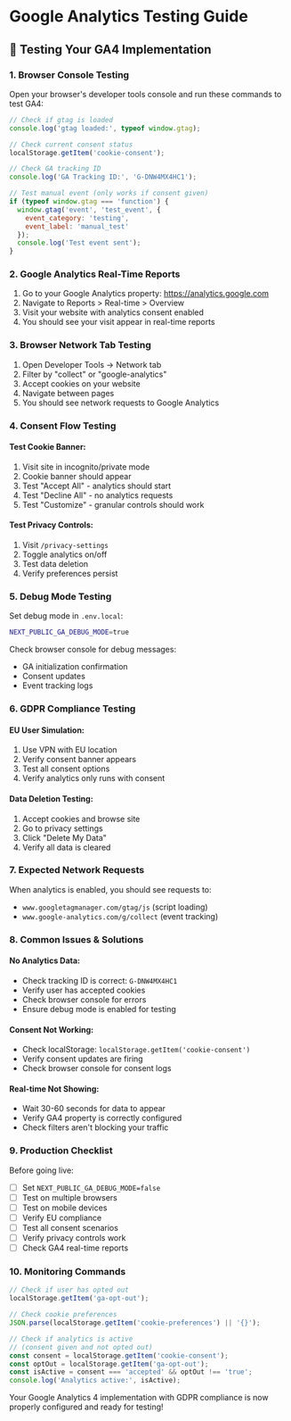 # Google Analytics Testing Guide

## 🧪 Testing Your GA4 Implementation

### 1. **Browser Console Testing**

Open your browser's developer tools console and run these commands to test GA4:

```javascript
// Check if gtag is loaded
console.log('gtag loaded:', typeof window.gtag);

// Check current consent status
localStorage.getItem('cookie-consent');

// Check GA tracking ID
console.log('GA Tracking ID:', 'G-DNW4MX4HC1');

// Test manual event (only works if consent given)
if (typeof window.gtag === 'function') {
  window.gtag('event', 'test_event', {
    event_category: 'testing',
    event_label: 'manual_test'
  });
  console.log('Test event sent');
}
```

### 2. **Google Analytics Real-Time Reports**

1. Go to your Google Analytics property: https://analytics.google.com
2. Navigate to Reports > Real-time > Overview
3. Visit your website with analytics consent enabled
4. You should see your visit appear in real-time reports

### 3. **Browser Network Tab Testing**

1. Open Developer Tools → Network tab
2. Filter by "collect" or "google-analytics"
3. Accept cookies on your website
4. Navigate between pages
5. You should see network requests to Google Analytics

### 4. **Consent Flow Testing**

#### Test Cookie Banner:
1. Visit site in incognito/private mode
2. Cookie banner should appear
3. Test "Accept All" - analytics should start
4. Test "Decline All" - no analytics requests
5. Test "Customize" - granular controls should work

#### Test Privacy Controls:
1. Visit `/privacy-settings`
2. Toggle analytics on/off
3. Test data deletion
4. Verify preferences persist

### 5. **Debug Mode Testing**

Set debug mode in `.env.local`:
```bash
NEXT_PUBLIC_GA_DEBUG_MODE=true
```

Check browser console for debug messages:
- GA initialization confirmation
- Consent updates
- Event tracking logs

### 6. **GDPR Compliance Testing**

#### EU User Simulation:
1. Use VPN with EU location
2. Verify consent banner appears
3. Test all consent options
4. Verify analytics only runs with consent

#### Data Deletion Testing:
1. Accept cookies and browse site
2. Go to privacy settings
3. Click "Delete My Data"
4. Verify all data is cleared

### 7. **Expected Network Requests**

When analytics is enabled, you should see requests to:
- `www.googletagmanager.com/gtag/js` (script loading)
- `www.google-analytics.com/g/collect` (event tracking)

### 8. **Common Issues & Solutions**

#### No Analytics Data:
- Check tracking ID is correct: `G-DNW4MX4HC1`
- Verify user has accepted cookies
- Check browser console for errors
- Ensure debug mode is enabled for testing

#### Consent Not Working:
- Check localStorage: `localStorage.getItem('cookie-consent')`
- Verify consent updates are firing
- Check browser console for consent logs

#### Real-time Not Showing:
- Wait 30-60 seconds for data to appear
- Verify GA4 property is correctly configured
- Check filters aren't blocking your traffic

### 9. **Production Checklist**

Before going live:
- [ ] Set `NEXT_PUBLIC_GA_DEBUG_MODE=false`
- [ ] Test on multiple browsers
- [ ] Test on mobile devices
- [ ] Verify EU compliance
- [ ] Test all consent scenarios
- [ ] Verify privacy controls work
- [ ] Check GA4 real-time reports

### 10. **Monitoring Commands**

```javascript
// Check if user has opted out
localStorage.getItem('ga-opt-out');

// Check cookie preferences
JSON.parse(localStorage.getItem('cookie-preferences') || '{}');

// Check if analytics is active
// (consent given and not opted out)
const consent = localStorage.getItem('cookie-consent');
const optOut = localStorage.getItem('ga-opt-out');
const isActive = consent === 'accepted' && optOut !== 'true';
console.log('Analytics active:', isActive);
```

Your Google Analytics 4 implementation with GDPR compliance is now properly configured and ready for testing!
